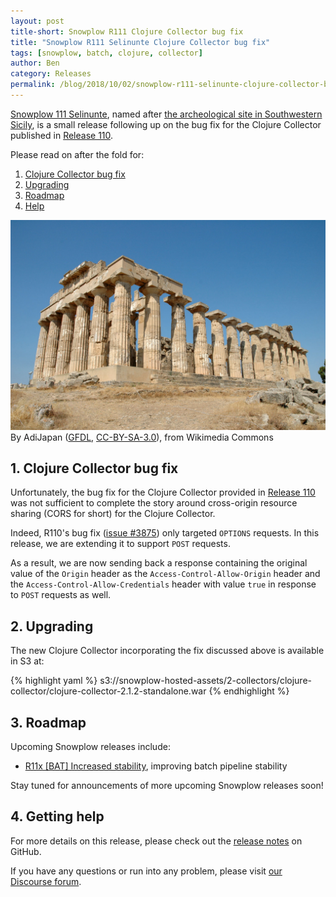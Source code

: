 ```yaml
---
layout: post
title-short: Snowplow R111 Clojure Collector bug fix
title: "Snowplow R111 Selinunte Clojure Collector bug fix"
tags: [snowplow, batch, clojure, collector]
author: Ben
category: Releases
permalink: /blog/2018/10/02/snowplow-r111-selinunte-clojure-collector-bug-fix/
---
```


[Snowplow 111 Selinunte][snowplow-release], named after
[the archeological site in Southwestern Sicily][snowplow-release], is a small release following up
on the bug fix for the Clojure Collector published in [Release 110][r110-cc].

Please read on after the fold for:

1. [Clojure Collector bug fix](#bug-fixes)
2. [Upgrading](#upgrading)
3. [Roadmap](#roadmap)
4. [Help](#help)

![selinunte][selinunte-img]
<br>
By AdiJapan ([GFDL](http://www.gnu.org/copyleft/fdl.html), [CC-BY-SA-3.0](http://creativecommons.org/licenses/by-sa/3.0/)), from Wikimedia Commons

<!--more-->

<h2 id="bug-fixes">1. Clojure Collector bug fix</h2>

Unfortunately, the bug fix for the Clojure Collector provided in [Release 110][r110-cc] was not
sufficient to complete the story around cross-origin resource sharing (CORS for short) for the
Clojure Collector.

Indeed, R110's bug fix ([issue #3875](https://github.com/snowplow/snowplow/issues/3875)) only targeted `OPTIONS` requests. In this
release, we are extending it to support `POST` requests.

As a result, we are now sending back a response containing the original value of the `Origin` header
as the `Access-Control-Allow-Origin` header and the `Access-Control-Allow-Credentials` header with
value `true` in response to `POST` requests as well.

<h2 id="upgrading">2. Upgrading</h2>

The new Clojure Collector incorporating the fix discussed above is available in S3 at:

{% highlight yaml %}
s3://snowplow-hosted-assets/2-collectors/clojure-collector/clojure-collector-2.1.2-standalone.war
{% endhighlight %}

<h2 id="roadmap">3. Roadmap</h2>

Upcoming Snowplow releases include:

* [R11x [BAT] Increased stability][r11x-stability], improving batch pipeline stability

Stay tuned for announcements of more upcoming Snowplow releases soon!

<h2 id="help">4. Getting help</h2>

For more details on this release, please check out the [release notes][snowplow-release] on GitHub.

If you have any questions or run into any problem, please visit [our Discourse forum][discourse].

[snowplow-release]: https://github.com/snowplow/snowplow/releases/r111-selinunte

[selinunte]: https://en.wikipedia.org/wiki/Selinunte
[selinunte-img]: /assets/img/blog/2018/09/selinunte.jpg

[r110-cc]: https://snowplowanalytics.com/blog/2018/09/12/snowplow-r110-valle-dei-templi-introduces-real-time-enrichments-on-gcp/#cc

[discourse]: http://discourse.snowplowanalytics.com/

[r11x-stability]: https://github.com/snowplow/snowplow/milestone/162
